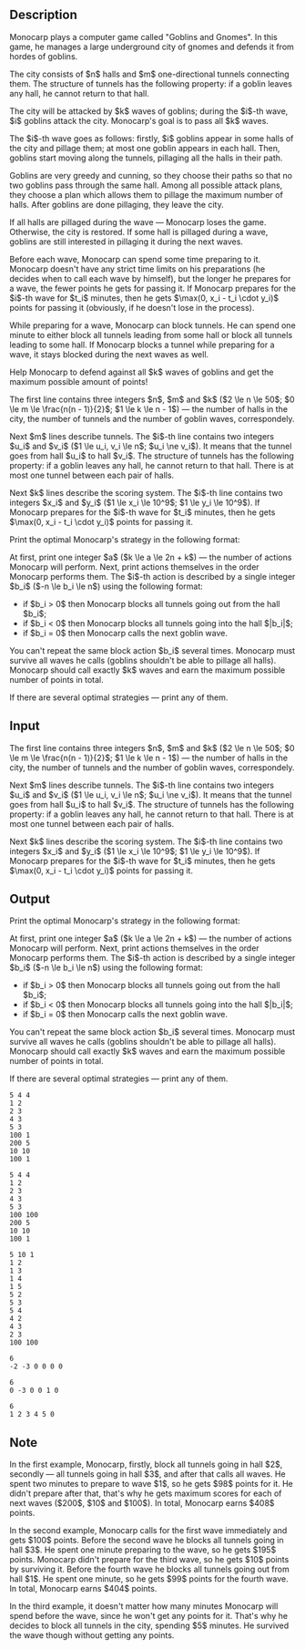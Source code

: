 ## Description

<div><p>Monocarp plays a computer game called "Goblins and Gnomes". In this game, he manages a large underground city of gnomes and defends it from hordes of goblins.</p><p>The city consists of $n$ halls and $m$ one-directional tunnels connecting them. The structure of tunnels has the following property: if a goblin leaves any hall, he cannot return to that hall. </p><p>The city will be attacked by $k$ waves of goblins; during the $i$-th wave, $i$ goblins attack the city. Monocarp's goal is to pass all $k$ waves.</p><p>The $i$-th wave goes as follows: firstly, $i$ goblins appear in some halls of the city and pillage them; <span class="tex-font-style-bf">at most one goblin appears in each hall</span>. Then, goblins start moving along the tunnels, pillaging all the halls in their path. </p><p>Goblins are very greedy and cunning, so they choose their paths so that no two goblins pass through the same hall. Among all possible attack plans, they choose a plan which allows them to <span class="tex-font-style-bf">pillage the maximum number of halls</span>. After goblins are done pillaging, they leave the city.</p><p>If all halls are pillaged during the wave — Monocarp loses the game. Otherwise, the city is restored. If some hall is pillaged during a wave, goblins are still interested in pillaging it during the next waves.</p><p>Before each wave, Monocarp can spend some time preparing to it. Monocarp doesn't have any strict time limits on his preparations (he decides when to call each wave by himself), but the longer he prepares for a wave, the fewer points he gets for passing it. If Monocarp prepares for the $i$-th wave for $t_i$ minutes, then he gets $\max(0, x_i - t_i \cdot y_i)$ points for passing it (obviously, if he doesn't lose in the process).</p><p>While preparing for a wave, Monocarp can block tunnels. He can spend one minute to <span class="tex-font-style-bf">either block all tunnels leading from some hall or block all tunnels leading to some hall</span>. If Monocarp blocks a tunnel while preparing for a wave, it stays blocked during the next waves as well.</p><p>Help Monocarp to defend against all $k$ waves of goblins and get the maximum possible amount of points!</p></div><div class="input-specification"><p>The first line contains three integers $n$, $m$ and $k$ ($2 \le n \le 50$; $0 \le m \le \frac{n(n - 1)}{2}$; $1 \le k \le n - 1$)&nbsp;— the number of halls in the city, the number of tunnels and the number of goblin waves, correspondely.</p><p>Next $m$ lines describe tunnels. The $i$-th line contains two integers $u_i$ and $v_i$ ($1 \le u_i, v_i \le n$; $u_i \ne v_i$). It means that the tunnel goes from hall $u_i$ to hall $v_i$. <span class="tex-font-style-bf">The structure of tunnels has the following property: if a goblin leaves any hall, he cannot return to that hall</span>. There is at most one tunnel between each pair of halls.</p><p>Next $k$ lines describe the scoring system. The $i$-th line contains two integers $x_i$ and $y_i$ ($1 \le x_i \le 10^9$; $1 \le y_i \le 10^9$). If Monocarp prepares for the $i$-th wave for $t_i$ minutes, then he gets $\max(0, x_i - t_i \cdot y_i)$ points for passing it.</p></div><div class="output-specification"><p>Print the optimal Monocarp's strategy in the following format:</p><p>At first, print one integer $a$ ($k \le a \le 2n + k$)&nbsp;— the number of actions Monocarp will perform. Next, print actions themselves in the order Monocarp performs them. The $i$-th action is described by a single integer $b_i$ ($-n \le b_i \le n$) using the following format:</p><ul> <li> if $b_i &gt; 0$ then Monocarp blocks all tunnels going out from the hall $b_i$; </li><li> if $b_i &lt; 0$ then Monocarp blocks all tunnels going into the hall $|b_i|$; </li><li> if $b_i = 0$ then Monocarp calls the next goblin wave. </li></ul><p>You can't repeat the same block action $b_i$ several times. Monocarp must survive all waves he calls (goblins shouldn't be able to pillage all halls). Monocarp should call exactly $k$ waves and earn the maximum possible number of points in total.</p><p>If there are several optimal strategies&nbsp;— print any of them.</p></div>

## Input

<p>The first line contains three integers $n$, $m$ and $k$ ($2 \le n \le 50$; $0 \le m \le \frac{n(n - 1)}{2}$; $1 \le k \le n - 1$)&nbsp;— the number of halls in the city, the number of tunnels and the number of goblin waves, correspondely.</p><p>Next $m$ lines describe tunnels. The $i$-th line contains two integers $u_i$ and $v_i$ ($1 \le u_i, v_i \le n$; $u_i \ne v_i$). It means that the tunnel goes from hall $u_i$ to hall $v_i$. <span class="tex-font-style-bf">The structure of tunnels has the following property: if a goblin leaves any hall, he cannot return to that hall</span>. There is at most one tunnel between each pair of halls.</p><p>Next $k$ lines describe the scoring system. The $i$-th line contains two integers $x_i$ and $y_i$ ($1 \le x_i \le 10^9$; $1 \le y_i \le 10^9$). If Monocarp prepares for the $i$-th wave for $t_i$ minutes, then he gets $\max(0, x_i - t_i \cdot y_i)$ points for passing it.</p>

## Output

<p>Print the optimal Monocarp's strategy in the following format:</p><p>At first, print one integer $a$ ($k \le a \le 2n + k$)&nbsp;— the number of actions Monocarp will perform. Next, print actions themselves in the order Monocarp performs them. The $i$-th action is described by a single integer $b_i$ ($-n \le b_i \le n$) using the following format:</p><ul> <li> if $b_i &gt; 0$ then Monocarp blocks all tunnels going out from the hall $b_i$; </li><li> if $b_i &lt; 0$ then Monocarp blocks all tunnels going into the hall $|b_i|$; </li><li> if $b_i = 0$ then Monocarp calls the next goblin wave. </li></ul><p>You can't repeat the same block action $b_i$ several times. Monocarp must survive all waves he calls (goblins shouldn't be able to pillage all halls). Monocarp should call exactly $k$ waves and earn the maximum possible number of points in total.</p><p>If there are several optimal strategies&nbsp;— print any of them.</p>





```input1
5 4 4
1 2
2 3
4 3
5 3
100 1
200 5
10 10
100 1
```




```input2
5 4 4
1 2
2 3
4 3
5 3
100 100
200 5
10 10
100 1
```




```input3
5 10 1
1 2
1 3
1 4
1 5
5 2
5 3
5 4
4 2
4 3
2 3
100 100
```




```output1
6
-2 -3 0 0 0 0
```




```output2
6
0 -3 0 0 1 0
```




```output3
6
1 2 3 4 5 0
```



## Note

<p>In the first example, Monocarp, firstly, block all tunnels going in hall $2$, secondly&nbsp;— all tunnels going in hall $3$, and after that calls all waves. He spent two minutes to prepare to wave $1$, so he gets $98$ points for it. He didn't prepare after that, that's why he gets maximum scores for each of next waves ($200$, $10$ and $100$). In total, Monocarp earns $408$ points.</p><p>In the second example, Monocarp calls for the first wave immediately and gets $100$ points. Before the second wave he blocks all tunnels going in hall $3$. He spent one minute preparing to the wave, so he gets $195$ points. Monocarp didn't prepare for the third wave, so he gets $10$ points by surviving it. Before the fourth wave he blocks all tunnels going out from hall $1$. He spent one minute, so he gets $99$ points for the fourth wave. In total, Monocarp earns $404$ points.</p><p>In the third example, it doesn't matter how many minutes Monocarp will spend before the wave, since he won't get any points for it. That's why he decides to block all tunnels in the city, spending $5$ minutes. He survived the wave though without getting any points.</p>
